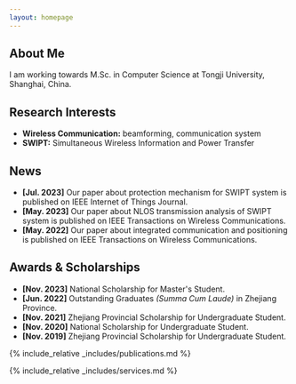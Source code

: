 ```yaml
---
layout: homepage
---
```


## About Me

I am working towards M.Sc. in Computer Science at Tongji University, Shanghai, China. 

## Research Interests

- **Wireless Communication:** beamforming, communication system
- **SWIPT:** Simultaneous Wireless Information and Power Transfer

## News

- **[Jul. 2023]** Our paper about protection mechanism for SWIPT system is published on IEEE Internet of Things Journal.
- **[May. 2023]** Our paper about NLOS transmission analysis of SWIPT system is published on IEEE Transactions on Wireless Communications.
- **[May. 2022]** Our paper about integrated communication and positioning is published on IEEE Transactions on Wireless Communications.

## Awards & Scholarships
- **[Nov. 2023]** National Scholarship for Master's Student.
- **[Jun. 2022]** Outstanding Graduates *(Summa Cum Laude)* in Zhejiang Province.
- **[Nov. 2021]** Zhejiang Provincial Scholarship for Undergraduate Student.
- **[Nov. 2020]** National Scholarship for Undergraduate Student.
- **[Nov. 2019]** Zhejiang Provincial Scholarship for Undergraduate Student.

{% include_relative _includes/publications.md %}

{% include_relative _includes/services.md %}

